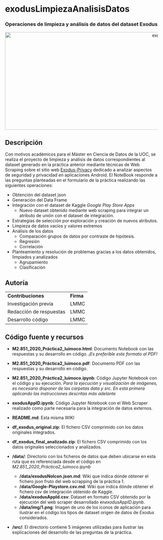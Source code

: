 # **exodusLimpiezaAnalisisDatos**

### Operaciones de limpieza y análisis de datos del dataset Exodus

<div align="center"><img src="https://i.ibb.co/k6gb85C/exodusWS.jpg" alt="exodusWS" border="0" width = "1024" height = "320"></div>

## Descripción
Con motivos académicos para el Máster en Ciencia de Datos de la UOC, se realiza el proyecto de limpieza y análisis de datos correspondientes al dataset generado en la práctica anterior mediante técnicas de Web Scraping sobre el sitio web <a href = "https://exodus-privacy.eu.org/en/">Exodus-Privacy</a> dedicado a analizar aspectos de seguridad y privacidad en aplicaciones Android.
El NoteBook responde a las preguntas planteadas en el formulario de la práctica realizando las siguientes operaciones:
* Obtención del dataset json
* Generación del Data Frame
* Integración con el dataset de Kaggle *Google Play Store Apps*
  * Nuevo dataset obtenido mediante web scraping para integrar un atributo de unión con el dataset de integración.
* Estrategias de selección por exploración y creación de nuevos atributos.
* Limpieza de datos vacíos y valores extremos
* Análisis de los datos
  * Comparación grupos de datos por contraste de hipótesis.
  * Regresión
  * Correlación
* Planteamiento y resolución de problemas gracias a los datos obtenidos, limpiados y analizados
  * Agrupamiento
  * Clasificación
  
## Autoría
<table>
 <tr>
  <td><strong>Contribuciones</strong></td>
  <td><strong>Firma</strong></td>
 </tr>
 <tr>
  <td>Investigación previa</td>
  <td>LMMC</td>
 </tr>
 <tr>
  <td>Redacción de respuestas</td>
  <td>LMMC</td>
 </tr>
 <tr>
  <td>Desarrollo código</td>
  <td>LMMC</td>
 </tr>
 </table>

## Código fuente y recursos
* **M2.851_2020_Práctica2_luimoco.html**: Documento Notebook con las respuestas y su desarrollo en código. *¡Es preferible este formato al PDF!*
* **M2.851_2020_Práctica2_luimoco.pdf**: Documento PDF con las respuestas y su desarrollo en código.
* **M2.851_2020_Práctica2_luimoco.ipynb**: Código Jupyter Notebook con el código y su ejecución. *Para la ejecución y visualización de imágenes, es necesario disponer de las carpetas data y src. En esta primera aplicando las instrucciones descritas más adelante*
* **exodusAppID.ipynb**: Código Jupyter Notebook con el Web Scraper realizado como parte necesaria para la integración de datos externos.
* **README.md**: Esta misma WIKI
* **df_exodus_original.zip**: El fichero CSV comprimido con los datos originales integrados.
* **df_exodus_final_analizado.zip**: El fichero CSV comprimido con los datos originales seleccionados y analizados.
  
* **/data/**: Directorio con los ficheros de datos que deben ubicarse en esta ruta que es referenciada desde el código en *M2.851_2020_Práctica2_luimoco.ipynb*
  * **/data/exodusNoIcon.json.md**: Wiki que indica dónde obtener el fichero json fruto del web scrapping de la práctica 1.
  * **/data/Google-Playstore.csv.md**: Wiki que indica dónde obtener el fichero csv de integración obtenido de Kaggle.
  * **/data/exodusAppId.csv**: Dataset en formato CSV obtenido por la ejecución del web scraper desarrollado en*exodusAppID.ipynb*.
  * **/data/img/1.png**: Imagen de uno de los iconos de aplicación para ilustrar en el código los tipos de dataset origen de datos de *Exodus* considerados.
  
* **/src/**: El directorio contiene 5 imágenes utilizadas para ilustrar las explicaciones del desarrollo de las preguntas de la práctica.
